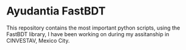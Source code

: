 # Ayudantia FastBDT
This repository contains the most important python scripts, using the FastBDT library, I have been working on during my assitanship in CINVESTAV, Mexico City.
